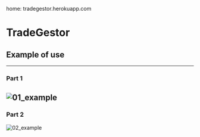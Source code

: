 home: tradegestor.herokuapp.com

# TradeGestor
## Example of use
----------------------
### Part 1
![01_example](https://user-images.githubusercontent.com/95892143/182227648-2ee38402-f8e6-4933-b6b6-8c550bdf2f1d.png)
-----------
### Part 2
![02_example](https://user-images.githubusercontent.com/95892143/182227664-1073a43c-7ed3-41b9-b8ba-780d6ffa5e21.png)

